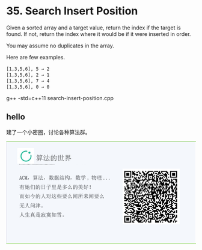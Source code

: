 # 35. Search Insert Position

Given a sorted array and a target value, return the index if the target is found. If not, return the index where it would be if it were inserted in order.

You may assume no duplicates in the array.

Here are few examples.

```
[1,3,5,6], 5 → 2
[1,3,5,6], 2 → 1
[1,3,5,6], 7 → 4
[1,3,5,6], 0 → 0
```

g++ -std=c++11 search-insert-position.cpp

## hello

建了一个小密圈，讨论各种算法群。  

![小密圈](../../suanfa_xiaomiquan.jpg)

